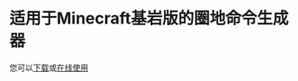 # 适用于Minecraft基岩版的圈地命令生成器
 
您可以[下载](https://github.com/FtyLollipop/area-protection-cmd-tool/archive/master.zip)或[在线使用](https://ftylollipop.github.io/area-protection-cmd-tool/)
